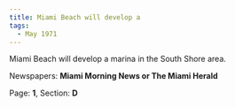 ```yaml
---  
title: Miami Beach will develop a  
tags:  
  - May 1971  
---  
```

  
Miami Beach will develop a marina in the South Shore area.  
  
Newspapers: **Miami Morning News or The Miami Herald**  
  
Page: **1**, Section: **D** 
